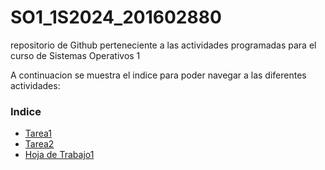 # SO1_1S2024_201602880
repositorio de Github perteneciente a las actividades programadas para el curso de Sistemas Operativos 1

A continuacion se muestra el indice para poder navegar a las diferentes actividades:

### Indice


* [Tarea1](https://github.com/Alex4191-usac/SO1_1S2024_201602880/blob/tarea1/Tareas/Tarea1/Tarea1.md)
* [Tarea2](https://github.com/Alex4191-usac/SO1_1S2024_201602880/blob/tarea2/Tareas/tarea2/Tarea2.md)
* [Hoja de Trabajo1](https://github.com/Alex4191-usac/SO1_1S2024_201602880/blob/ht1/HojasDeTrabajo/HT1.md)
